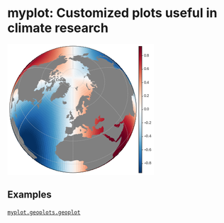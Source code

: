 # myplot: Customized plots useful in climate research

![geoplot_example](examples/geoplot_example.png)

## Examples
[`myplot.geoplots.geoplot`](examples/geoplot_examples.ipynb)
